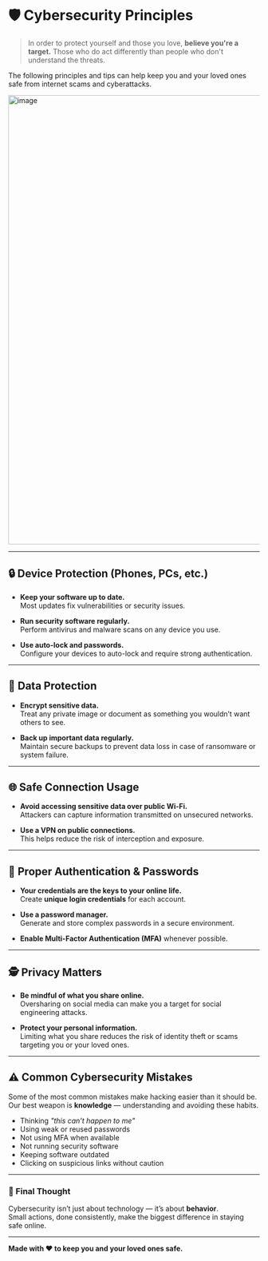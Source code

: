 # 🛡️ Cybersecurity Principles

> In order to protect yourself and those you love, **believe you're a target.**  Those who do act differently than people who don't understand the threats.

The following principles and tips can help keep you and your loved ones safe from internet scams and cyberattacks.

<img width="1600" height="900" alt="image" src="https://github.com/user-attachments/assets/be2c7bfd-56f9-4fb4-a1ef-a49161d38858" />

---

## 🔒 Device Protection (Phones, PCs, etc.)

- **Keep your software up to date.**  
  Most updates fix vulnerabilities or security issues.
  
- **Run security software regularly.**  
  Perform antivirus and malware scans on any device you use.

- **Use auto-lock and passwords.**  
  Configure your devices to auto-lock and require strong authentication.
  

---

## 🧩 Data Protection

- **Encrypt sensitive data.**  
  Treat any private image or document as something you wouldn’t want others to see.

- **Back up important data regularly.**  
  Maintain secure backups to prevent data loss in case of ransomware or system failure.
  

---

## 🌐 Safe Connection Usage

- **Avoid accessing sensitive data over public Wi-Fi.**  
  Attackers can capture information transmitted on unsecured networks.

- **Use a VPN on public connections.**  
  This helps reduce the risk of interception and exposure.
  

---

## 🔑 Proper Authentication & Passwords

- **Your credentials are the keys to your online life.**  
  Create **unique login credentials** for each account.

- **Use a password manager.**  
  Generate and store complex passwords in a secure environment.

- **Enable Multi-Factor Authentication (MFA)** whenever possible.
  

---

## 🕵️ Privacy Matters

- **Be mindful of what you share online.**  
  Oversharing on social media can make you a target for social engineering attacks.

- **Protect your personal information.**  
  Limiting what you share reduces the risk of identity theft or scams targeting you or your loved ones.


---

## ⚠️ Common Cybersecurity Mistakes

Some of the most common mistakes make hacking easier than it should be.  
Our best weapon is **knowledge** — understanding and avoiding these habits.

- Thinking *"this can’t happen to me"*
- Using weak or reused passwords
- Not using MFA when available
- Not running security software
- Keeping software outdated
- Clicking on suspicious links without caution
  

---

### 🧠 Final Thought

Cybersecurity isn’t just about technology — it’s about **behavior**.  
Small actions, done consistently, make the biggest difference in staying safe online.

---

**Made with ❤️ to keep you and your loved ones safe.**
